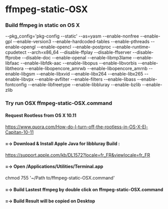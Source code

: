 # ffmpeg-static-OSX
### Build ffmpeg in static on OS X
--pkg_config='pkg-config --static'
--as=yasm --enable-nonfree --enable-gpl --enable-version3 --enable-hardcoded-tables --enable-pthreads --enable-opengl --enable-opencl --enable-postproc --enable-runtime-cpudetect --arch=x86_64 --disable-ffplay --disable-ffserver --disable-ffprobe --disable-doc --enable-openal --enable-libmp3lame --enable-libfaac --enable-libfdk-aac --enable-libopus --enable-libvorbis --enable-libtheora --enable-libopencore_amrwb --enable-libopencore_amrnb --enable-libgsm --enable-libxvid --enable-libx264 --enable-libx265 --enable-libvpx --enable-avfilter --enable-filters --enable-libass --enable-fontconfig --enable-libfreetype --enable-libbluray --enable-bzlib --enable-zlib

### Try run OSX ffmpeg-static-OSX.command

#### Request Rootless from OS X 10.11
https://www.quora.com/How-do-I-turn-off-the-rootless-in-OS-X-El-Capitan-10-11

#### =-> Download & Install Apple Java for libbluray Build :
https://support.apple.com/kb/DL1572?locale=fr_FR&viewlocale=fr_FR

#### =-> Open /Applications/Utilities/Terminal.app
chmod 755 '~/Path to/ffmpeg-static-OSX.command'

#### =-> Build Lastest ffmpeg by double click on ffmpeg-static-OSX.command

#### =-> Build Result will be copied on Desktop
